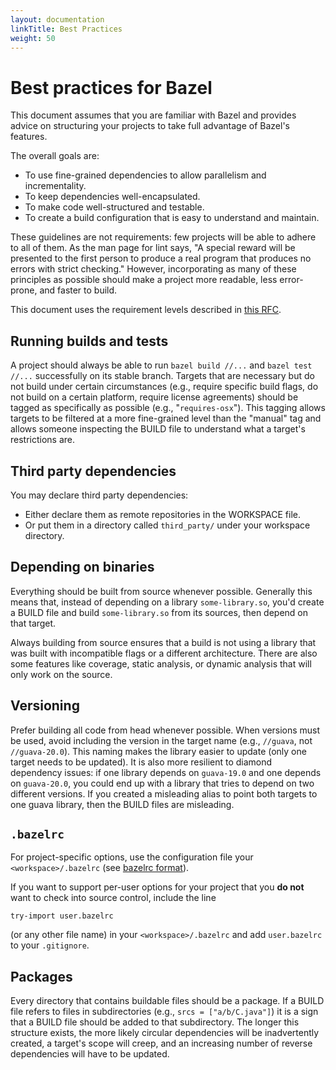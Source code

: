 ```yaml
---
layout: documentation
linkTitle: Best Practices
weight: 50
---
```


# Best practices for Bazel

This document assumes that you are familiar with Bazel and provides advice on structuring your
projects to take full advantage of Bazel's features.

The overall goals are:

- To use fine-grained dependencies to allow parallelism and incrementality.
- To keep dependencies well-encapsulated.
- To make code well-structured and testable.
- To create a build configuration that is easy to understand and maintain.

These guidelines are not requirements: few projects will be able to adhere to all of them.  As the
man page for lint says, "A special reward will be presented to the first person to produce a real
program that produces no errors with strict checking." However, incorporating as many of these
principles as possible should make a project more readable, less error-prone, and faster to build.

This document uses the requirement levels described in
[this RFC](https://www.ietf.org/rfc/rfc2119.txt).

## Running builds and tests

A project should always be able to run `bazel build //...` and `bazel test //...` successfully on
its stable branch. Targets that are necessary but do not build under certain circumstances (e.g.,
require specific build flags, do not build on a certain platform, require license agreements)
should be tagged as specifically as possible (e.g., "`requires-osx`"). This tagging allows
targets to be filtered at a more fine-grained level than the "manual" tag and allows someone
inspecting the BUILD file to understand what a target's restrictions are.

## Third party dependencies

You may declare third party dependencies:

*   Either declare them as remote repositories in the WORKSPACE file.
*   Or put them in a directory called `third_party/` under your workspace directory.

## Depending on binaries

Everything should be built from source whenever possible. Generally this means that, instead of
depending on a library `some-library.so`, you'd create a BUILD file and build `some-library.so`
from its sources, then depend on that target.

Always building from source ensures that a build is not using a library that was built with
incompatible flags or a different architecture. There are also some features like coverage,
static analysis, or dynamic analysis that will only work on the source.

## Versioning

Prefer building all code from head whenever possible.  When versions must be used, avoid including
the version in the target name (e.g., `//guava`, not `//guava-20.0`). This naming makes the library
easier to update (only one target needs to be updated).  It is also more resilient to diamond
dependency issues: if one library depends on `guava-19.0` and one depends on `guava-20.0`, you
could end up with a library that tries to depend on two different versions. If you created a
misleading alias to point both targets to one guava library, then the BUILD files are misleading.

## `.bazelrc`

For project-specific options, use the configuration file your
`<workspace>/.bazelrc` (see
[bazelrc format](https://docs.bazel.build/guide.html#bazelrc)).

If you want to support per-user options for your project that you **do not** want to check
into source control, include the line
```
try-import user.bazelrc
```
(or any other file name) in your `<workspace>/.bazelrc` and
add `user.bazelrc` to your `.gitignore`.

## Packages

Every directory that contains buildable files should be a package. If a BUILD file refers to files
in subdirectories (e.g., `srcs = ["a/b/C.java"]`) it is a sign that a BUILD file should be added to
that subdirectory.  The longer this structure exists, the more likely circular dependencies will be
inadvertently created, a target's scope will creep, and an increasing number of reverse
dependencies will have to be updated.
